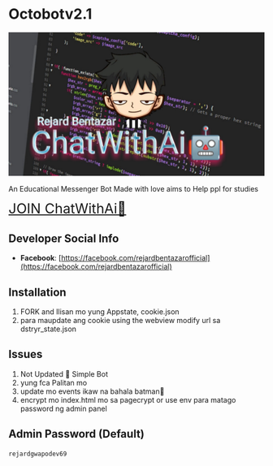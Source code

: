 # Octobotv2.1

![logo](rejard/logo.jpg)

An Educational Messenger Bot Made with love aims to Help ppl for studies

<a style="font-size:27px" href="https://m.me/j/Abbl63EsX-6_NN7W/">JOIN ChatWithAi🤖</a>

## Developer Social Info

- **Facebook**: [https://facebook.com/rejardbentazarofficial](https://facebook.com/rejardbentazarofficial)


## Installation
 1. FORK and Ilisan mo yung Appstate, cookie.json
 3. para maupdate ang cookie using the webview modify url sa dstryr_state.json

## Issues 
1. Not Updated 🥴 Simple Bot
2. yung fca Palitan mo
3. update mo events ikaw na bahala batman🦀
4. encrypt mo index.html mo sa pagecrypt or use env para matago password ng admin panel

## Admin Password (Default)
```text
rejardgwapodev69

